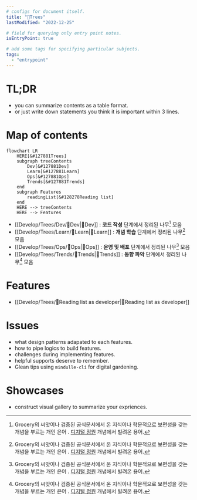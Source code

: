 ```yaml
---
# configs for document itself.
title: "🎉Trees"
lastModified: "2022-12-25"

# field for querying only entry point notes.
isEntryPoint: true

# add some tags for specifying particular subjects.
tags:
  - "entrypoint"
---
```

# TL;DR
- you can summarize contents as a table format.
- or just write down statements you think it is important within 3 lines.

# Map of contents
```mermaid
flowchart LR
	HERE[&#127881Trees]
	subgraph treeContents
		Dev[&#127881Dev]
		Learn[&#127881Learn]
		Ops[&#127881Ops]
		Trends[&#127881Trends]
	end
	subgraph Features
		readingList[&#128278Reading list]
	end
	HERE --> treeContents
	HERE --> Features
```
- [[Develop/Trees/Dev/🎉Dev|🎉Dev]] : __코드 작성__ 단계에서 정리된 나무[^나무] 모음
- [[Develop/Trees/Learn/🎉Learn|🎉Learn]] : **개념 학습** 단계에서 정리된  나무[^나무] 모음
- [[Develop/Trees/Ops/🎉Ops|🎉Ops]] : **운영 및 배포** 단계에서 정리된 나무[^나무] 모음
- [[Develop/Trees/Trends/🎉Trends|🎉Trends]] : **동향 파악** 단계에서 정리된 나무[^나무] 모음

# Features
- [[Develop/Trees/🔖Reading list as developer|🔖Reading list as developer]]

# Issues
- what design patterns adapated to each features.
- how to pipe logics to build features.
- challenges during implementing features.
- helpful supports deserve to remember.
- Glean tips using `mindulle-cli` for digital gardening.

# Showcases
- construct visual gallery to summarize your expriences.

[^나무]: Grocery의 씨앗이나 검증된 공식문서에서 온 지식이나 학문적으로 보편성을 갖는 개념을 부르는 개인 은어 . [디지털 정원](https://maggieappleton.com/garden-history) 개념에서 빌려온 용어.